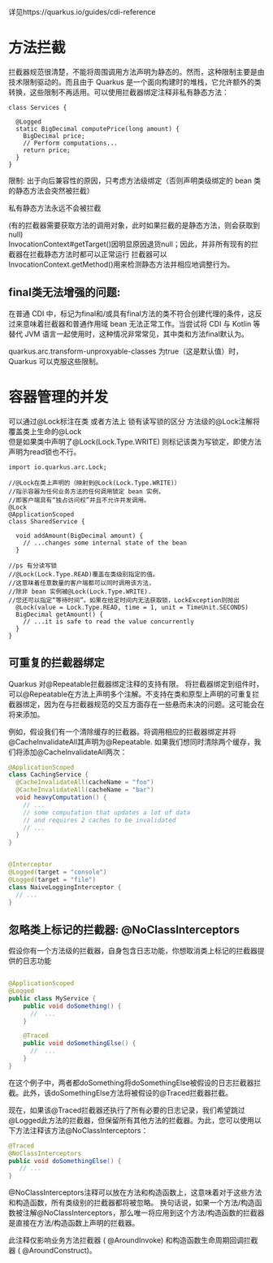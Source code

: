 详见https://quarkus.io/guides/cdi-reference
# 方法拦截
拦截器规范很清楚，不能将周围调用方法声明为静态的。然而，这种限制主要是由技术限制驱动的。而且由于 Quarkus 是一个面向构建时的堆栈，它允许额外的类转换，这些限制不再适用。可以使用拦截器绑定注释非私有静态方法：
```
class Services {

  @Logged 
  static BigDecimal computePrice(long amount) { 
    BigDecimal price;
    // Perform computations...
    return price;
  }
}
```
限制:
出于向后兼容性的原因，只考虑方法级绑定（否则声明类级绑定的 bean 类的静态方法会突然被拦截）

私有静态方法永远不会被拦截

(有的拦截器需要获取方法的调用对象，此时如果拦截的是静态方法，则会获取到null)  
InvocationContext#getTarget()因明显原因退货null；因此，并非所有现有的拦截器在拦截静态方法时都可以正常运行
拦截器可以InvocationContext.getMethod()用来检测静态方法并相应地调整行为。


## final类无法增强的问题:

在普通 CDI 中，标记为final和/或具有final方法的类不符合创建代理的条件，这反过来意味着拦截器和普通作用域 bean 无法正常工作。当尝试将 CDI 与 Kotlin 等替代 JVM 语言一起使用时，这种情况非常常见，其中类和方法final默认为。

quarkus.arc.transform-unproxyable-classes 为true（这是默认值）时，Quarkus 可以克服这些限制。

# 容器管理的并发
可以通过@Lock标注在类 或者方法上 锁有读写锁的区分 
方法级的@Lock注解将覆盖类上生命的@Lock   
但是如果类中声明了@Lock(Lock.Type.WRITE) 则标记该类为写锁定，即使方法声明为read锁也不行。
```
import io.quarkus.arc.Lock;

//@Lock在类上声明的（映射到@Lock(Lock.Type.WRITE)）  
//指示容器为任何业务方法的任何调用锁定 bean 实例，
//即客户端具有“独占访问权”并且不允许并发调用。
@Lock 
@ApplicationScoped
class SharedService {

  void addAmount(BigDecimal amount) {
    // ...changes some internal state of the bean
  }

//ps 有分读写锁
//@Lock(Lock.Type.READ)覆盖在类级别指定的值。
//这意味着任意数量的客户端都可以同时调用该方法，
//除非 bean 实例被@Lock(Lock.Type.WRITE).
//您还可以指定“等待时间”。如果在给定时间内无法获取锁，LockException则抛出 
  @Lock(value = Lock.Type.READ, time = 1, unit = TimeUnit.SECONDS)  
  BigDecimal getAmount() {
    // ...it is safe to read the value concurrently
  }
}
```
## 可重复的拦截器绑定
Quarkus 对@Repeatable拦截器绑定注释的支持有限。
将拦截器绑定到组件时，可以@Repeatable在方法上声明多个注解。不支持在类和原型上声明的可重复拦截器绑定，因为在与拦截器规范的交互方面存在一些悬而未决的问题。这可能会在将来添加。

例如，假设我们有一个清除缓存的拦截器。将调用相应的拦截器绑定并将@CacheInvalidateAll其声明为@Repeatable. 如果我们想同时清除两个缓存，我们将添加@CacheInvalidateAll两次：
```java
@ApplicationScoped
class CachingService {
  @CacheInvalidateAll(cacheName = "foo")
  @CacheInvalidateAll(cacheName = "bar")
  void heavyComputation() {
    // ...
    // some computation that updates a lot of data
    // and requires 2 caches to be invalidated
    // ...
  }
}
```
```java

@Interceptor
@Logged(target = "console")
@Logged(target = "file")
class NaiveLoggingInterceptor {
  // ...
}
``` 

## 忽略类上标记的拦截器: @NoClassInterceptors
假设你有一个方法级的拦截器，自身包含日志功能，你想取消类上标记的拦截器提供的日志功能  
```java

@ApplicationScoped
@Logged
public class MyService {
    public void doSomething() {
      //  ...
    }

    @Traced
    public void doSomethingElse() {
      //  ...
    }
}
```
在这个例子中，两者都doSomething将doSomethingElse被假设的日志拦截器拦截。此外，该doSomethingElse方法将被假设的@Traced拦截器拦截。  

现在，如果该@Traced拦截器还执行了所有必要的日志记录，我们希望跳过@Logged此方法的拦截器，但保留所有其他方法的拦截器。为此，您可以使用以下方法注释该方法@NoClassInterceptors：  

```java  
@Traced
@NoClassInterceptors
public void doSomethingElse() {
   // ...
}
```
@NoClassInterceptors注释可以放在方法和构造函数上，这意味着对于这些方法和构造函数，所有类级别的拦截器都将被忽略。 
换句话说，如果一个方法/构造函数被注解@NoClassInterceptors，那么唯一将应用到这个方法/构造函数的拦截器是直接在方法/构造函数上声明的拦截器。  

此注释仅影响业务方法拦截器 ( @AroundInvoke) 和构造函数生命周期回调拦截器 ( @AroundConstruct)。